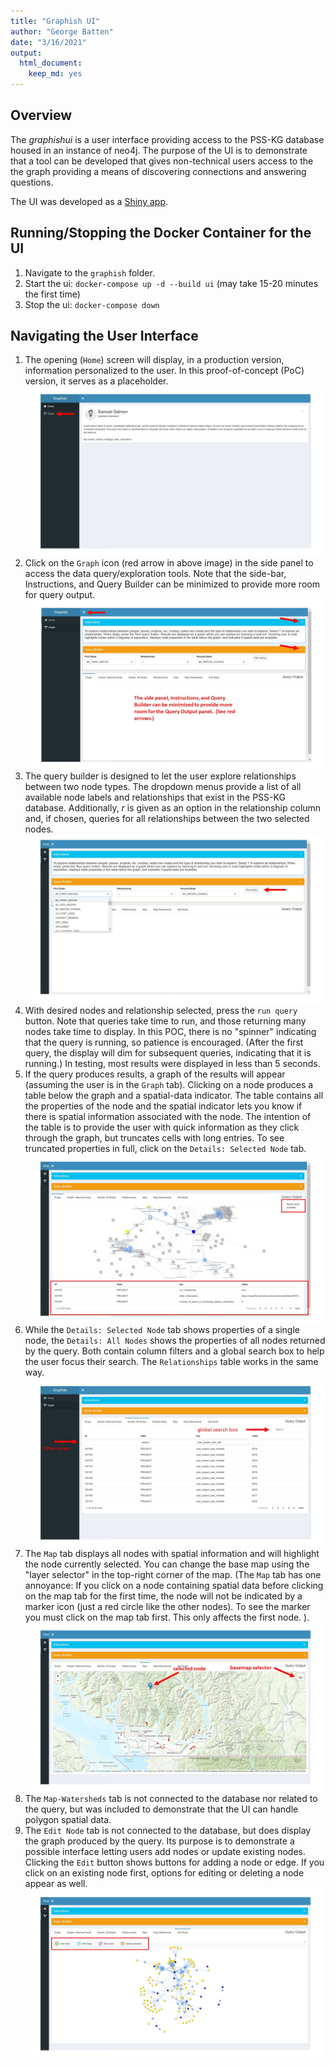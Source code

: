 ```yaml
---
title: "Graphish UI"
author: "George Batten"
date: "3/16/2021"
output:
  html_document:
    keep_md: yes
---
```




## Overview   
The *graphishui* is a user interface providing access to the PSS-KG database housed in an instance of neo4j. The purpose of the UI is to demonstrate that a tool can be developed that gives non-technical users access to the the graph providing a means of discovering connections and answering questions.

The UI was developed as a <a href="https://shiny.rstudio.com/" target="_blank">Shiny app</a>.

## Running/Stopping the Docker Container for the UI   

1. Navigate to the `graphish` folder.  
2. Start the ui: `docker-compose up -d --build ui` (may take 15-20 minutes the first time)
3. Stop the ui: `docker-compose down`
       
## Navigating the User Interface  

1. The opening (`Home`) screen will display, in a production version, information personalized to the user. In this proof-of-concept (PoC) version, it serves as a placeholder. ![home screen](graphishui/images/home-screen.jpg)  
2. Click on the `Graph` icon (red arrow in above image) in the side panel to access the data query/exploration tools. Note that the side-bar, Instructions, and Query Builder can be minimized to provide more room for query output. ![minimize](graphishui/images/minimize.jpg)  
3. The query builder is designed to let the user explore relationships between two node types. The dropdown menus provide a list of all available node labels and relationships that exist in the PSS-KG database. Additionally, *r* is given as an option in the relationship column and, if chosen, queries for all relationships between the two selected nodes. ![query builder](graphishui/images/dropdown.jpg)  
4. With desired nodes and relationship selected, press the `run query` button. Note that queries take time to run, and those returning many nodes take time to display. In this POC, there is no "spinner" indicating that the query is running, so patience is encouraged. (After the first query, the display will dim for subsequent queries, indicating that it is running.) In testing, most results were displayed in less than 5 seconds.    
5. If the query produces results, a graph of the results will appear (assuming the user is in the `Graph` tab). Clicking on a node produces a table below the graph and a spatial-data indicator. The table contains all the properties of the node and the spatial indicator lets you know if there is spatial information associated with the node. The intention of the table is to provide the user with quick information as they click through the graph, but truncates cells with long entries. To see truncated properties in full, click on the `Details: Selected Node` tab. ![graph](graphishui/images/graph.jpg)    
6. While the `Details: Selected Node` tab shows properties of a single node, the `Details: All Nodes` shows the properties of all nodes returned by the query. Both contain column filters and a global search box to help the user focus their search. The `Relationships` table works in the same way. ![table search](graphishui/images/table-search.jpg)  
7. The `Map` tab displays all nodes with spatial information and will highlight the node currently selected. You can change the base map using the "layer selector" in the top-right corner of the map. (The `Map` tab has one annoyance: If you click on a node containing spatial data before clicking on the map tab for the first time, the node will not be indicated by a marker icon (just a red circle like the other nodes). To see the marker you must click on the map tab first. This only affects the first node. ). ![map](graphishui/images/map.jpg)   
8. The `Map-Watersheds` tab is not connected to the database nor related to the query, but was included to demonstrate that the UI can handle polygon spatial data.  
9. The `Edit Node` tab is not connected to the database, but does display the graph produced by the query. Its purpose is to demonstrate a possible interface letting users add nodes or update existing nodes. Clicking the `Edit` button shows buttons for adding a node or edge. If you click on an existing node first, options for editing or deleting a node appear as well. ![edit](graphishui/images/edit.jpg)

